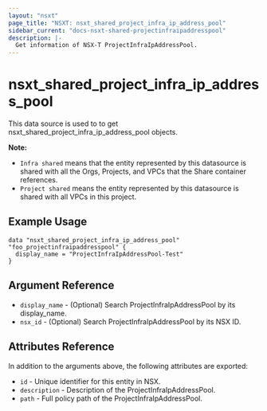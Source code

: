 ```yaml
---
layout: "nsxt"
page_title: "NSXT: nsxt_shared_project_infra_ip_address_pool"
sidebar_current: "docs-nsxt-shared-projectinfraipaddresspool"
description: |-
  Get information of NSX-T ProjectInfraIpAddressPool.
---
```


<!--
    Copyright 2023 VMware, Inc.
    SPDX-License-Identifier: Mozilla Public License 2.0
-->

# nsxt_shared_project_infra_ip_address_pool

This data source is used to to get nsxt_shared_project_infra_ip_address_pool objects.

**Note:**
* `Infra shared` means that the entity represented by this datasource is shared with all the Orgs, Projects, and VPCs that the Share container references.
* `Project shared` means the entity represented by this datasource is shared with all VPCs in this project. 

## Example Usage

```hcl
data "nsxt_shared_project_infra_ip_address_pool" "foo_projectinfraipaddresspool" {
  display_name = "ProjectInfraIpAddressPool-Test"
}
```

## Argument Reference

* `display_name` - (Optional) Search ProjectInfraIpAddressPool by its display_name.
* `nsx_id` - (Optional) Search ProjectInfraIpAddressPool by its NSX ID.

## Attributes Reference

In addition to the arguments above, the following attributes are exported:

* `id` - Unique identifier for this entity in NSX.
* `description` - Description of the ProjectInfraIpAddressPool.
* `path` - Full policy path of the ProjectInfraIpAddressPool.

